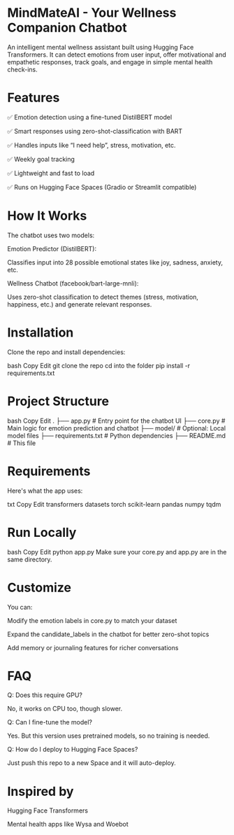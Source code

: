 # MindMateAI - Your Wellness Companion Chatbot
 
An intelligent mental wellness assistant built using Hugging Face Transformers. It can detect emotions from user input, offer motivational and empathetic responses, track goals, and engage in simple mental health check-ins.

# Features
✅ Emotion detection using a fine-tuned DistilBERT model

✅ Smart responses using zero-shot-classification with BART

✅ Handles inputs like “I need help”, stress, motivation, etc.

✅ Weekly goal tracking

✅ Lightweight and fast to load

✅ Runs on Hugging Face Spaces (Gradio or Streamlit compatible)

# How It Works
The chatbot uses two models:

Emotion Predictor (DistilBERT):

Classifies input into 28 possible emotional states like joy, sadness, anxiety, etc.

Wellness Chatbot (facebook/bart-large-mnli):

Uses zero-shot classification to detect themes (stress, motivation, happiness, etc.) and generate relevant responses.

# Installation
Clone the repo and install dependencies:

bash
Copy
Edit
git clone the repo
cd into the folder
pip install -r requirements.txt

# Project Structure
bash
Copy
Edit
.
├── app.py               # Entry point for the chatbot UI
├── core.py              # Main logic for emotion prediction and chatbot
├── model/               # Optional: Local model files
├── requirements.txt     # Python dependencies
├── README.md            # This file

# Requirements
Here's what the app uses:

txt
Copy
Edit
transformers
datasets
torch
scikit-learn
pandas
numpy
tqdm

# Run Locally
bash
Copy
Edit
python app.py
Make sure your core.py and app.py are in the same directory.

# Customize
You can:

Modify the emotion labels in core.py to match your dataset

Expand the candidate_labels in the chatbot for better zero-shot topics

Add memory or journaling features for richer conversations

# FAQ
Q: Does this require GPU?

No, it works on CPU too, though slower.

Q: Can I fine-tune the model?

Yes. But this version uses pretrained models, so no training is needed.

Q: How do I deploy to Hugging Face Spaces?

Just push this repo to a new Space and it will auto-deploy.

# Inspired by
Hugging Face Transformers

Mental health apps like Wysa and Woebot
